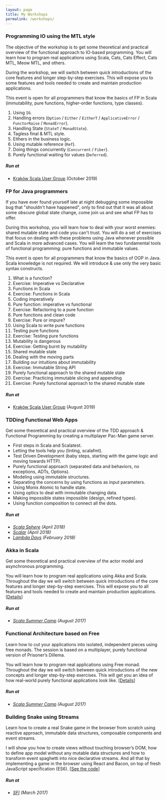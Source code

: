 ```yaml
---
layout: page
title: My Workshops
permalink: /workshops/
---
```


### Programming IO using the MTL style
The objective of the workshop is to get some theoretical and practical overview of the functional approach to IO-based programming. You will learn how to program real applications using Scala, Cats, Cats Effect, Cats MTL, Meow MTL, and others.

During the workshop, we will switch between quick introductions of the core features and longer step-by-step exercises. This will expose you to some features and tools needed to create and maintain production applications.

This event is open for all programmers that know the basics of FP in Scala (immutability, pure functions, higher-order functions, type classes).

1. Using `IO`.
2. Handling errors (`Option` / `Either` / `EitherT` / `ApplicativeError` / `FunctorRaise` / `MonadError`).
3. Handling State (`StateT` / `MonadState`).
4. Tagless final & MTL style.
5. Eithers in the business logic.
6. Using mutable reference (`Ref`).
7. Doing things concurrently (`Concurrent` / `Fiber`).
8. Purely functional waiting for values (`Deferred`).

##### Run at
  - [Kraków Scala User Group](https://www.meetup.com/pl-PL/Krakow-Scala-User-Group/events/265178928/) (October 2019)

### FP for Java programmers
If you have ever found yourself late at night debugging some impossible bug that "shouldn't have happened", only to find out that it was all about some obscure global state change, come join us and see what FP has to offer.

During this workshop, you will learn how to deal with your worst enemies: shared mutable state and code you can't trust. You will do a set of exercises that focus on dealing with these problems using Java whenever possible and Scala in more advanced cases. You will learn the two fundamental tools of functional programming: pure functions and immutable values.

This event is open for all programmers that know the basics of OOP in Java. Scala knowledge is not required. We will introduce & use only the very basic syntax constructs.

1. What is a function?
2. Exercise: Imperative vs Declarative
3. Functions in Scala
4. Exercise: Functions in Scala
5. Coding imperatively
6. Pure function: imperative vs functional
7. Exercise: Refactoring to a pure function
8. Pure functions and clean code
9. Exercise: Pure or impure?
10. Using Scala to write pure functions
11. Testing pure functions
12. Exercise: Testing pure functions
13. Mutability is dangerous
14. Exercise: Getting burnt by mutability
15. Shared mutable state
16. Dealing with the moving parts
17. Building our intuitions about immutability
18. Exercise: Immutable String API
19. Purely functional approach to the shared mutable state
20. Exercise: Practicing immutable slicing and appending
21. Exercise: Purely functional approach to the shared mutable state

##### Run at
  - [Kraków Scala User Group](https://www.meetup.com/pl-PL/Krakow-Scala-User-Group/events/263551356/) (August 2019)

### TDDing Functional Web Apps
Get some theoretical and practical overview of the TDD approach & Functional Programming by creating a multiplayer Pac-Man game server.

- First steps in Scala and Scalatest.
- Letting the tools help you (linting, scalafmt).
- Test Driven Development (baby steps, starting with the game logic and moving towards HTTP).
- Purely functional approach (separated data and behaviors, no exceptions, ADTs, Options).
- Modeling using immutable structures.
- Separating the concerns by using functions as input parameters.
- Using Monix Atomic to handle state.
- Using optics to deal with immutable changing data.
- Making impossible states impossible (design, refined types).
- Using function composition to connect all the dots.

##### Run at
  - *[Scala Sphere](https://scala.sphere.it/) (April 2018)*
  - *[Scalar](http://www.scalar-conf.com/) (April 2018)*
  - *[Lambda Days](http://www.lambdadays.org/) (February 2018)*

### Akka in Scala
Get some theoretical and practical overview of the actor model and asynchronous programming.

You will learn how to program real applications using Akka and Scala. Throughout the day we will switch between quick introductions of the core features and longer step-by-step exercises. This will expose you to all features and tools needed to create and maintain production applications. [[Details](/scala-summer-camp/#akka-in-scala)]

##### Run at
  - *[Scala Summer Camp](/scala-summer-camp) (August 2017)*

### Functional Architecture based on Free
Learn how to cut your applications into isolated, independent pieces using free monads. The session is based on a multiplayer, purely functional version of Prisoner’s Dillema.

You will learn how to program real applications using Free monad. Throughout the day we will switch between quick introductions of the new concepts and longer step-by-step exercises. This will get you an idea of how real-world purely functional applications look like. [[Details](/scala-summer-camp/#functional-architecture-based-on-free)]

##### Run at
  - *[Scala Summer Camp](/scala-summer-camp) (August 2017)*

### Building Snake using Streams
Learn how to create a real Snake game in the browser from scratch using reactive approach, immutable data structures, composable components and event streams.

I will show you how to create views without touching browser’s DOM, how to define app model without any mutable data structures and how to transform event spaghetti into nice declarative streams. And all that by implementing a game in the browser using React and Bacon, on top of fresh JavaScript specification (ES6). [[See the code](https://github.com/miciek/web-snake-react-bacon)]

##### Run at
  - *[SFI](http://sfi.org.pl) (March 2017)*
